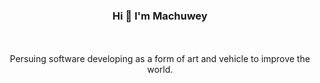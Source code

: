 <h3 align="center"> Hi 👋 I'm Machuwey</h3>
<br>
<br>
<div align="center">
  <div>Persuing software developing as a form of art and vehicle to improve the world. </div>
</div>

